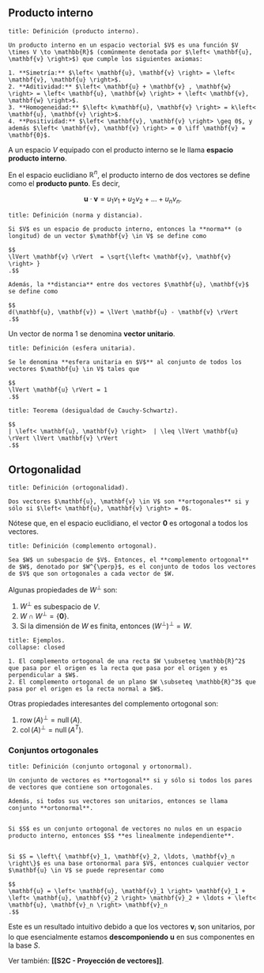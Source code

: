 ## Producto interno

```ad-definition
title: Definición (producto interno).

Un producto interno en un espacio vectorial $V$ es una función $V \times V \to \mathbb{R}$ (comúnmente denotada por $\left< \mathbf{u}, \mathbf{v} \right>$) que cumple los siguientes axiomas:

1. **Simetría:** $\left< \mathbf{u}, \mathbf{v} \right> = \left< \mathbf{v}, \mathbf{u} \right>$.
2. **Aditividad:** $\left< \mathbf{u} + \mathbf{v} , \mathbf{w} \right> = \left< \mathbf{u}, \mathbf{w} \right> + \left< \mathbf{v}, \mathbf{w} \right>$.
3. **Homogeneidad:** $\left< k\mathbf{u}, \mathbf{v} \right> = k\left< \mathbf{u}, \mathbf{v} \right>$.
4. **Positividad:** $\left< \mathbf{v}, \mathbf{v} \right> \geq 0$, y además $\left< \mathbf{v}, \mathbf{v} \right> = 0 \iff \mathbf{v} = \mathbf{0}$.

```

A un espacio $V$ equipado con el producto interno se le llama **espacio producto interno**.

En el espacio euclidiano $\mathbb{R}^n$, el producto interno de dos vectores se define como el **producto punto**. Es decir,

$$
\mathbf{u} \cdot \mathbf{v} = u_1v_1 + u_2v_2 + \ldots + u_nv_n
.$$

```ad-definition
title: Definición (norma y distancia).

Si $V$ es un espacio de producto interno, entonces la **norma** (o longitud) de un vector $\mathbf{v} \in V$ se define como

$$
\lVert \mathbf{v} \rVert  = \sqrt{\left< \mathbf{v}, \mathbf{v} \right> }
.$$

Además, la **distancia** entre dos vectores $\mathbf{u}, \mathbf{v}$ se define como

$$
d(\mathbf{u}, \mathbf{v}) = \lVert \mathbf{u} - \mathbf{v} \rVert
.$$

```

Un vector de norma $1$ se denomina **vector unitario**.

```ad-definition
title: Definición (esfera unitaria).

Se le denomina **esfera unitaria en $V$** al conjunto de todos los vectores $\mathbf{u} \in V$ tales que

$$
\lVert \mathbf{u} \rVert = 1
.$$

```

```ad-theorem
title: Teorema (desigualdad de Cauchy-Schwartz).

$$
| \left< \mathbf{u}, \mathbf{v} \right>  | \leq \lVert \mathbf{u} \rVert \lVert \mathbf{v} \rVert 
.$$

```

## Ortogonalidad

```ad-definition
title: Definición (ortogonalidad).

Dos vectores $\mathbf{u}, \mathbf{v} \in V$ son **ortogonales** si y sólo si $\left< \mathbf{u}, \mathbf{v} \right> = 0$.

```

Nótese que, en el espacio euclidiano, el vector $\mathbf{0}$ es ortogonal a todos los vectores.

```ad-definition
title: Definición (complemento ortogonal).

Sea $W$ un subespacio de $V$. Entonces, el **complemento ortogonal** de $W$, denotado por $W^{\perp}$, es el conjunto de todos los vectores de $V$ que son ortogonales a cada vector de $W.

```

Algunas propiedades de $W^{\perp}$ son:

1. $W^{\perp}$ es subespacio de $V$.
2. $W \cap W^{\perp} = \left\{ \mathbf{0} \right\}$.
3. Si la dimensión de $W$ es finita, entonces $(W^{\perp})^{\perp} = W$.

```ad-example
title: Ejemplos.
collapse: closed

1. El complemento ortogonal de una recta $W \subseteq \mathbb{R}^2$ que pasa por el origen es la recta que pasa por el origen y es perpendicular a $W$.
2. El complemento ortogonal de un plano $W \subseteq \mathbb{R}^3$ que pasa por el origen es la recta normal a $W$.

```

Otras propiedades interesantes del complemento ortogonal son:

1. $\operatorname{row}(A)^{\perp} = \operatorname{null}(A)$.
2. $\operatorname{col}(A)^{\perp} = \operatorname{null}(A^T)$.

### Conjuntos ortogonales

```ad-definition
title: Definición (conjunto ortogonal y ortonormal).

Un conjunto de vectores es **ortogonal** si y sólo si todos los pares de vectores que contiene son ortogonales.

Además, si todos sus vectores son unitarios, entonces se llama conjunto **ortonormal**.

```

```ad-theorem

Si $S$ es un conjunto ortogonal de vectores no nulos en un espacio producto interno, entonces $S$ **es linealmente independiente**.

```

```ad-theorem

Si $S = \left\{ \mathbf{v}_1, \mathbf{v}_2, \ldots, \mathbf{v}_n \right\}$ es una base ortonormal para $V$, entonces cualquier vector $\mathbf{u} \in V$ se puede representar como

$$
\mathbf{u} = \left< \mathbf{u}, \mathbf{v}_1 \right> \mathbf{v}_1 + \left< \mathbf{u}, \mathbf{v}_2 \right> \mathbf{v}_2 + \ldots + \left< \mathbf{u}, \mathbf{v}_n \right> \mathbf{v}_n
.$$

```

Este es un resultado intuitivo debido a que los vectores $\mathbf{v}_i$ son unitarios, por lo que esencialmente estamos **descomponiendo** $\mathbf{u}$ en sus componentes en la base $S$.

Ver también: **[[S2C - Proyección de vectores]]**.
